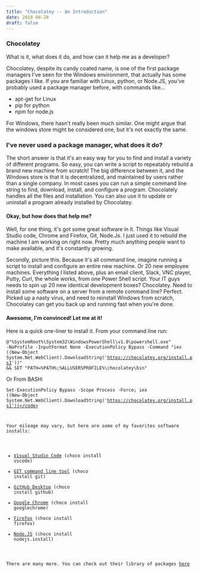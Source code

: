 ```yaml
---
title: "Chocolatey -- An Introduction"
date: 2018-06-28
draft: false
---
```


### Chocolatey ###

What is it, what does it do, and how can it help me as a developer?

<!--more-->

Chocolatey, despite its candy coated name, is one of the first package managers I've seen for the Windows environment, that actually has some packages I like. If you are familiar with Linux, python, or Node.JS, you've probably used a package manager before, with commands like...

* apt-get for Linux
* pip for python
* npm for node.js

For Windows, there hasn't really been much similar. One might argue that the windows store might be considered one, but it's not exactly the same.

### I've never used a package manager, what does it do? ###

The short answer is that it's an easy way for you to find and install a variety of different programs. So easy, you can write a script to repeatably rebuild a brand new machine from scratch! The big difference between it, and the Windows store is that it is decentralized, and maintained by users rather than a single company. In most cases you can run a simple command line string to find, download, install, and configure a program. Chocolately handles all the files and installation. You can also use it to update or uninstall a program already installed by Chocolatey.

#### Okay, but how does that help me? ####

Well, for one thing, it's got some great software in it. Things like Visual Studio code, Chrome and Firefox, Git, Node.Js. I just used it to rebuild the machine I am working on right now. Pretty much anything people want to make available, and it's constantly growing.

Secondly, picture this. Because it's all command line, imagine running a script to install and configure an entire new machine. Or 20 new employee machines. Everything I listed above, plus an email client, Slack, VNC player, Putty, Curl, the whole works, from one Power Shell script. Your IT guys needs to spin up 20 new identical development boxes? Chocolatey. Need to install some software on a server from a remote command line? Perfect. Picked up a nasty virus, and need to reinstall Windows from scratch, Chocolatey can get you back up and running fast when you're done.

#### Awesome, I'm convinced! Let me at it! ####

Here is a quick one-liner to install it. From your command line run:

<code>@"%SystemRoot%\System32\WindowsPowerShell\v1.0\powershell.exe" -NoProfile -InputFormat None -ExecutionPolicy Bypass -Command "iex ((New-Object System.Net.WebClient).DownloadString('https://chocolatey.org/install.ps1'))" && SET "PATH=%PATH%;%ALLUSERSPROFILE%\chocolatey\bin"</code>

Or From BASH:

<code>Set-ExecutionPolicy Bypass -Scope Process -Force; iex ((New-Object System.Net.WebClient).DownloadString('https://chocolatey.org/install.ps1'))</code>

Your mileage may vary, but here are some of my favorites software installs:

* [Visual Studio Code](https://chocolatey.org/packages/vscode "Visual Studio Code Editor") (choco install vscode)
* [GIT command line tool](https://chocolatey.org/packages/git "GIT Source Control Software") (choco install git)
* [GitHub Desktop](https://chocolatey.org/packages/GitHub "GitHub Graphic User Interface App") (choco install github)
* [Google Chrome](https://chocolatey.org/packages/GoogleChrome "Google Chrome Browser") (choco install googlechrome)
* [Firefox](https://chocolatey.org/packages/Firefox "Mozilla's Firefox Browser") (choco install firefox)
* [Node.JS](https://chocolatey.org/packages/nodejs.install "The Node JS engine") (choco install nodejs.install)

There are many more. You can check out their library of packages [here](https://chocolatey.org/packages "Chololatey Package Library")



